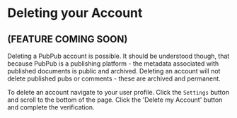# Deleting your Account
## (FEATURE COMING SOON)

Deleting a PubPub account is possible. It should be understood though, that because PubPub is a publishing platform - the metadata associated with published documents is public and archived. Deleting an account will not delete published pubs or comments - these are archived and permanent. 

To delete an account navigate to your user profile. Click the `Settings` button and scroll to the bottom of the page. Click the 'Delete my Account' button and complete the verification.
